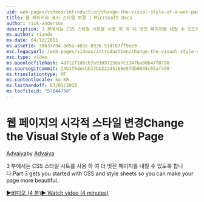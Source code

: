 ```yaml
---
uid: web-pages/videos/introduction/change-the-visual-style-of-a-web-page
title: 웹 페이지의 표시 스타일 변경 | Microsoft Docs
author: rick-anderson
description: 3 부에서는 CSS 스타일 시트를 사용 하 여 더 멋진 페이지를 내릴 수 있도록 합니다.
ms.author: riande
ms.date: 04/12/2011
ms.assetid: 78b37794-a65a-483e-8936-57d167ff9ee9
msc.legacyurl: /web-pages/videos/introduction/change-the-visual-style-of-a-web-page
msc.type: video
ms.openlocfilehash: 4d712f1d8cb7a93097158a7c1347ba88b47f0790
ms.sourcegitcommit: 24b1f6decbb17bb22a45166e5fdb0845c65af498
ms.translationtype: MT
ms.contentlocale: ko-KR
ms.lasthandoff: 03/01/2019
ms.locfileid: "57044750"
---
```

<a name="change-the-visual-style-of-a-web-page"></a><span data-ttu-id="ad548-103">웹 페이지의 시각적 스타일 변경</span><span class="sxs-lookup"><span data-stu-id="ad548-103">Change the Visual Style of a Web Page</span></span>
====================
<span data-ttu-id="ad548-104">[Advaiya](https://twitter.com/Advaiyasolns)</span><span class="sxs-lookup"><span data-stu-id="ad548-104">by [Advaiya](https://twitter.com/Advaiyasolns)</span></span>

<span data-ttu-id="ad548-105">3 부에서는 CSS 스타일 시트를 사용 하 여 더 멋진 페이지를 내릴 수 있도록 합니다.</span><span class="sxs-lookup"><span data-stu-id="ad548-105">Part 3 gets you started with CSS and style sheets so you can make your page more beautiful.</span></span>

[<span data-ttu-id="ad548-106">&#9654;비디오 (4 분)</span><span class="sxs-lookup"><span data-stu-id="ad548-106">&#9654; Watch video (4 minutes)</span></span>](https://channel9.msdn.com/Blogs/ASP-NET-Site-Videos/change-the-visual-style-of-a-web-page)
